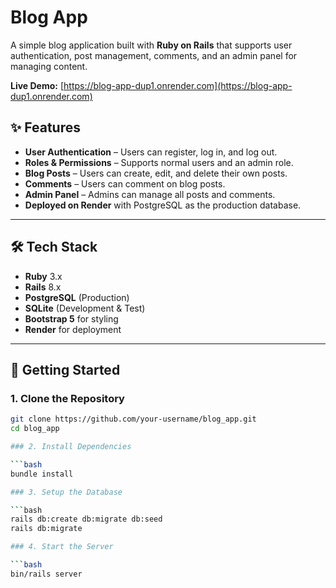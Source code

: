 # Blog App

A simple blog application built with **Ruby on Rails** that supports user authentication, post management, comments, and an admin panel for managing content.

**Live Demo:** [https://blog-app-dup1.onrender.com](https://blog-app-dup1.onrender.com)

## ✨ Features

- **User Authentication** – Users can register, log in, and log out.
- **Roles & Permissions** – Supports normal users and an admin role.
- **Blog Posts** – Users can create, edit, and delete their own posts.
- **Comments** – Users can comment on blog posts.
- **Admin Panel** – Admins can manage all posts and comments.
- **Deployed on Render** with PostgreSQL as the production database.

---

## 🛠 Tech Stack

- **Ruby** 3.x  
- **Rails** 8.x  
- **PostgreSQL** (Production)  
- **SQLite** (Development & Test)  
- **Bootstrap 5** for styling  
- **Render** for deployment  

---

## 🚀 Getting Started

### 1. Clone the Repository

```bash
git clone https://github.com/your-username/blog_app.git
cd blog_app

### 2. Install Dependencies

```bash
bundle install

### 3. Setup the Database

```bash
rails db:create db:migrate db:seed
rails db:migrate

### 4. Start the Server

```bash
bin/rails server
